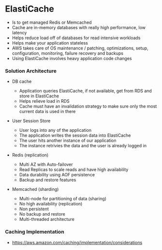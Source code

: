 # ElastiCache

  - Is to get managed Redis or Memcached
  - Cache are in-memory databases with really high performance, low latency
  - Helps reduce load off of databases for read intensive workloads
  - Helps make your application stateless
  - AWS takes care of OS maintenance / patching, optimizations, setup, configuration, 
  monitoring, failure recovery and backups
  - Using ElastiCache involves heavy application code changes

### Solution Architecture

  - DB cache
    - Application queries ElastiCache, if not available, get from RDS and store in ElastiCache
    - Helps relieve load in RDS
    - Cache must have an invalidation strategy to make sure only the most current data is used in there

  - User Session Store
    - User logs into any of the application
    - The application writes the session data into ElastiCache
    - The user hits another instance of our application
    - The instance retrivies the data and the user is already logged in

  - Redis (replication)
    - Multi AZ with Auto-failover
    - Read Replicas to scale reads and have high availability
    - Data durability using AOF persistence
    - Backup and restore features

  - Memcached (sharding)
    - Multi-node for partitioning of data (sharing)
    - No high availability (replication)
    - Non persistent
    - No backup and restore
    - Multi-threaded architecture

### Caching Implementation 

  - https://aws.amazon.com/caching/implementation/considerations